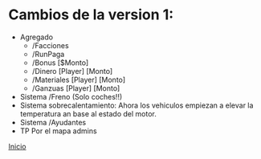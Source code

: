 # Cambios de la version 1:

- Agregado
  - /Facciones
  - /RunPaga
  - /Bonus [$Monto]
  - /Dinero [Player] [Monto]
  - /Materiales [Player] [Monto]
  - /Ganzuas [Player] [Monto]
- Sistema /Freno (Solo coches!!)
- Sistema sobrecalentamiento: Ahora los vehiculos empiezan a elevar la temperatura an base al estado del motor.
- Sistema /Ayudantes
- TP Por el mapa admins

[Inicio](https://github.com/tucho0/UN-Player-Custom)
